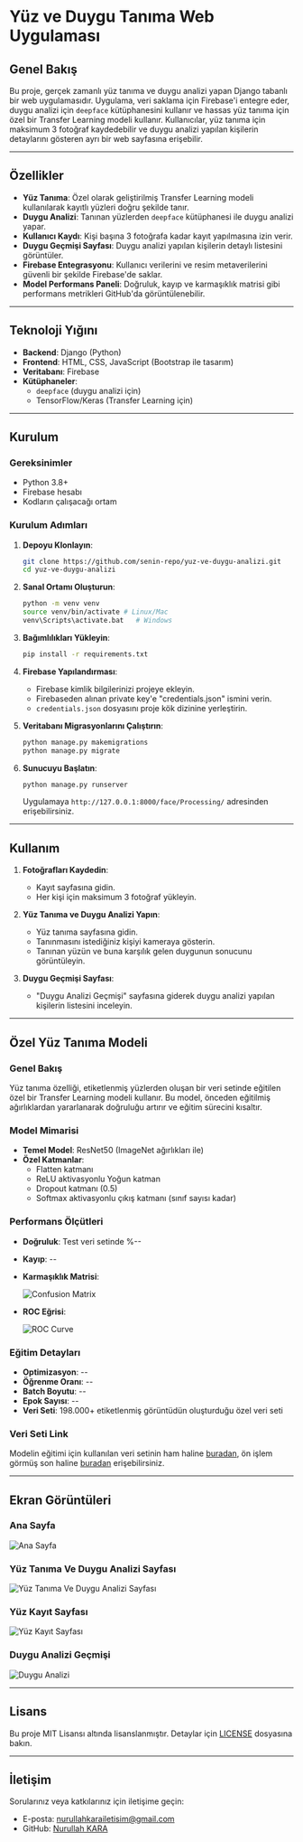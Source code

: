 # Yüz ve Duygu Tanıma Web Uygulaması

## Genel Bakış

Bu proje, gerçek zamanlı yüz tanıma ve duygu analizi yapan Django tabanlı bir web uygulamasıdır. Uygulama, veri saklama için Firebase'i entegre eder, duygu analizi için `deepface` kütüphanesini kullanır ve hassas yüz tanıma için özel bir Transfer Learning modeli kullanır. Kullanıcılar, yüz tanıma için maksimum 3 fotoğraf kaydedebilir ve duygu analizi yapılan kişilerin detaylarını gösteren ayrı bir web sayfasına erişebilir.

---

## Özellikler

- **Yüz Tanıma**: Özel olarak geliştirilmiş Transfer Learning modeli kullanılarak kayıtlı yüzleri doğru şekilde tanır.
- **Duygu Analizi**: Tanınan yüzlerden `deepface` kütüphanesi ile duygu analizi yapar.
- **Kullanıcı Kaydı**: Kişi başına 3 fotoğrafa kadar kayıt yapılmasına izin verir.
- **Duygu Geçmişi Sayfası**: Duygu analizi yapılan kişilerin detaylı listesini görüntüler.
- **Firebase Entegrasyonu**: Kullanıcı verilerini ve resim metaverilerini güvenli bir şekilde Firebase'de saklar.
- **Model Performans Paneli**: Doğruluk, kayıp ve karmaşıklık matrisi gibi performans metrikleri GitHub'da görüntülenebilir.

---

## Teknoloji Yığını

- **Backend**: Django (Python)
- **Frontend**: HTML, CSS, JavaScript (Bootstrap ile tasarım)
- **Veritabanı**: Firebase
- **Kütüphaneler**:
  - `deepface` (duygu analizi için)
  - TensorFlow/Keras (Transfer Learning için)

---

## Kurulum

### Gereksinimler

- Python 3.8+
- Firebase hesabı
- Kodların çalışacağı ortam

### Kurulum Adımları

1. **Depoyu Klonlayın**:

   ```bash
   git clone https://github.com/senin-repo/yuz-ve-duygu-analizi.git
   cd yuz-ve-duygu-analizi
   ```

2. **Sanal Ortamı Oluşturun**:

   ```bash
   python -m venv venv
   source venv/bin/activate # Linux/Mac
   venv\Scripts\activate.bat   # Windows
   ```

3. **Bağımlılıkları Yükleyin**:

   ```bash
   pip install -r requirements.txt
   ```

4. **Firebase Yapılandırması**:

   - Firebase kimlik bilgilerinizi projeye ekleyin.
   - Firebaseden alınan private key'e "credentials.json" ismini verin.
   - `credentials.json` dosyasını proje kök dizinine yerleştirin.

5. **Veritabanı Migrasyonlarını Çalıştırın**:

   ```bash
   python manage.py makemigrations
   python manage.py migrate
   ```

6. **Sunucuyu Başlatın**:

   ```bash
   python manage.py runserver
   ```

   Uygulamaya `http://127.0.0.1:8000/face/Processing/` adresinden erişebilirsiniz.

---

## Kullanım

1. **Fotoğrafları Kaydedin**:

   - Kayıt sayfasına gidin.
   - Her kişi için maksimum 3 fotoğraf yükleyin.

2. **Yüz Tanıma ve Duygu Analizi Yapın**:

   - Yüz tanıma sayfasına gidin.
   - Tanınmasını istediğiniz kişiyi kameraya gösterin.
   - Tanınan yüzün ve buna karşılık gelen duygunun sonucunu görüntüleyin.

3. **Duygu Geçmişi Sayfası**:

   - "Duygu Analizi Geçmişi" sayfasına giderek duygu analizi yapılan kişilerin listesini inceleyin.

---

## Özel Yüz Tanıma Modeli

### Genel Bakış

Yüz tanıma özelliği, etiketlenmiş yüzlerden oluşan bir veri setinde eğitilen özel bir Transfer Learning modeli kullanır. Bu model, önceden eğitilmiş ağırlıklardan yararlanarak doğruluğu artırır ve eğitim sürecini kısaltır.

### Model Mimarisi

- **Temel Model**: ResNet50 (ImageNet ağırlıkları ile)
- **Özel Katmanlar**:
  - Flatten katmanı
  - ReLU aktivasyonlu Yoğun katman
  - Dropout katmanı (0.5)
  - Softmax aktivasyonlu çıkış katmanı (sınıf sayısı kadar)

### Performans Ölçütleri

- **Doğruluk**: Test veri setinde %--
- **Kayıp**: --
- **Karmaşıklık Matrisi**:

  ![Confusion Matrix](docs/confusion_matrix.png)

- **ROC Eğrisi**:

  ![ROC Curve](docs/roc_curve.png)

### Eğitim Detayları

- **Optimizasyon**: --
- **Öğrenme Oranı**: --
- **Batch Boyutu**: --
- **Epok Sayısı**: --
- **Veri Seti**: 198.000+ etiketlenmiş görüntüdün oluşturduğu özel veri seti

### Veri Seti Link

Modelin eğitimi için kullanılan veri setinin ham haline [buradan](https://drive.google.com/drive/folders/1-4d9zqiOTOEYmi-98AQiFM3TH7ae6zFZ?usp=sharing), ön işlem görmüş son haline [buradan](https://drive.google.com/drive/folders/1D8rRwJJRgXBaBn9jvKipwAaQBp-t9goO?usp=sharing) erişebilirsiniz.

---

## Ekran Görüntüleri

### Ana Sayfa

![Ana Sayfa](docs/homepage.png)

### Yüz Tanıma Ve Duygu Analizi Sayfası

![Yüz Tanıma Ve Duygu Analizi Sayfası](docs/face_recognition.png)

### Yüz Kayıt Sayfası

![Yüz Kayıt Sayfası](docs/face_record.png)

### Duygu Analizi Geçmişi

![Duygu Analizi](docs/emotion_analysis_history.png)

---

## Lisans

Bu proje MIT Lisansı altında lisanslanmıştır. Detaylar için [LICENSE](LICENSE) dosyasına bakın.

---

## İletişim

Sorularınız veya katkılarınız için iletişime geçin:

- E-posta: [nurullahkarailetisim@gmail.com](mailto:nurullahkarailetisim@gmail.com)
- GitHub: [Nurullah KARA](https://github.com/hypynnax)
